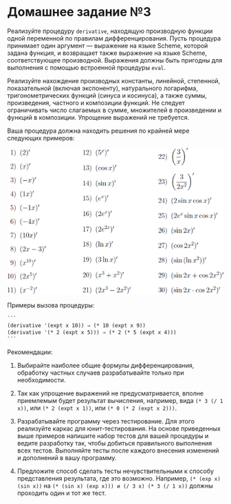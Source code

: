 # Домашнее задание №3

Реализуйте процедуру `derivative`, находящую производную функции одной переменной по правилам дифференцирования. Пусть процедура принимает один аргумент — выражение на языке Scheme, которой задана функция, и возвращает также выражение на языке Scheme, соответствующее производной. Выражения должны быть пригодны для выполнения с помощью встроенной процедуры `eval`.

Реализуйте нахождение производных константы, линейной, степенной, показательной (включая экспоненту), натурального логарифма, тригонометрических функций (синуса и косинуса), а также суммы, произведения, частного и композиции функций. Не следует ограничивать число слагаемых в сумме, множителей в произведении и функций в композиции. Упрощение выражений не требуется.

Ваша процедура должна находить решения по крайней мере следующих примеров:

![Примеры](30exprs.png)

Примеры вызова процедуры:

	```
	(derivative '(expt x 10)) ⇒ (* 10 (expt x 9))
	(derivative '(* 2 (expt x 5))) ⇒ (* 2 (* 5 (expt x 4)))
	```

Рекомендации:

1.  Выбирайте наиболее общие формулы дифференцирования, обработку частных случаев разрабатывайте только при необходимости.

2.  Так как упрощение выражений не предусматривается, вполне приемлемым будет результат вычисления, например, вида `(* 3 (/ 1 x))`, или `(* 2 (expt x 1))`, или `(* 0 (* 2 (expt x 2)))`.

3.  Разрабатывайте программу через тестирование. Для этого реализуйте каркас для юнит-тестирования. На основе приведенных выше примеров напишите набор тестов для вашей процедуры и ведите разработку так, чтобы добиться правильного выполнения всех тестов. Выполняйте тесты после каждого внесения изменений и дополнений в вашу программу.

4.  Предложите способ сделать тесты нечувствительными к способу представления результата, где это возможно. Например, `(* (exp x) (sin x))` на `(* (sin x) (exp x))) и (/ 3 x) (* 3 (/ 1 x))` должны проходить один и тот же тест.
